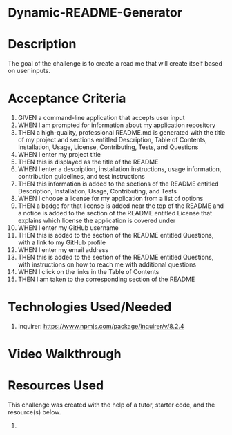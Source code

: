 # Dynamic-README-Generator
# Description 
The goal of the challenge is to create a read me that will create itself based on user inputs. 

# Acceptance Criteria 
 1. GIVEN a command-line application that accepts user input
 2. WHEN I am prompted for information about my application repository
 3. THEN a high-quality, professional README.md is generated with the title of my project and sections entitled Description, Table of Contents, Installation, Usage, License, Contributing, Tests, and Questions
 4. WHEN I enter my project title
 5. THEN this is displayed as the title of the README
 6. WHEN I enter a description, installation instructions, usage information, contribution guidelines, and test instructions
 7. THEN this information is added to the sections of the README entitled Description, Installation, Usage, Contributing, and Tests
 8. WHEN I choose a license for my application from a list of options
 9. THEN a badge for that license is added near the top of the README and a notice is added to the section of the README entitled License that explains which license the application is covered under
 10. WHEN I enter my GitHub username
 11. THEN this is added to the section of the README entitled Questions, with a link to my GitHub profile
 12. WHEN I enter my email address
 13. THEN this is added to the section of the README entitled Questions, with instructions on how to reach me with additional questions
 14. WHEN I click on the links in the Table of Contents
 15. THEN I am taken to the corresponding section of the README

# Technologies Used/Needed 
 1. Inquirer: https://www.npmjs.com/package/inquirer/v/8.2.4

# Video Walkthrough 

# Resources Used
This challenge was created with the help of a tutor, starter code, and the resource(s) below.  

 1. 